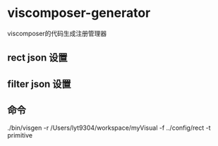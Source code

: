 # viscomposer-generator
viscomposer的代码生成注册管理器

## rect json 设置


## filter json 设置

## 命令

./bin/visgen -r /Users/lyt9304/workspace/myVisual -f ../config/rect -t primitive